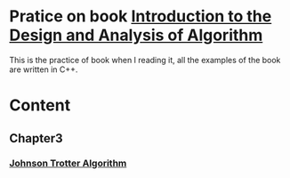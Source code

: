 # Pratice on book [Introduction to the Design and Analysis of Algorithm](https://www.amazon.com/Introduction-Design-Analysis-Algorithms-Levitin/dp/027376411X)


This is the practice of book <Introduction to the Design and Analysis of Algorithm> when I reading it, all the examples of the book are written in C++.



# Content

## Chapter3
### [Johnson Trotter Algorithm](Chapter3/JohnsonTrotter.cpp)

